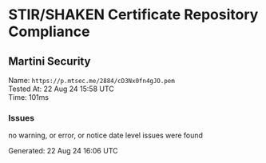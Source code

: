 # STIR/SHAKEN Certificate Repository Compliance

## Martini Security

Name: `https://p.mtsec.me/2884/cD3Nx0fn4gJO.pem`\
Tested At: 22 Aug 24 15:58 UTC\
Time: 101ms

### Issues

no warning, or error, or notice date level issues were found

Generated: 22 Aug 24 16:06 UTC